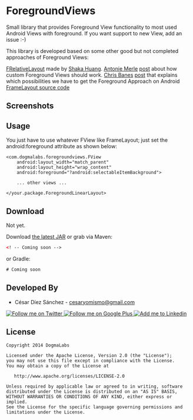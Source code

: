 ForegroundViews
=======
Small library that provides Foreground View functionality to most used Android Views with foreground.
If you want support to new View, add an issue :-)

This library is developed based on some other good but not completed approaches of Foreground Views:

[FRelativeLayout][1] made by [Shaka Huang][2].
[Antonie Merle][3] [post][4] about how custom Foreground Views should work.
[Chris Banes][5] [post][6] that explains which possibilities we have to get the Foreground Approach on Android
[FrameLayout source code][7]

Screenshots
-----------

Usage
-----
You just have to use whatever FView like FrameLayout; just set the android:foreground attribute as shown below:
```
<com.dogmalabs.foregroundviews.FView
    android:layout_width="match_parent"
    android:layout_height="wrap_content"
    android:foreground="?android:selectableItemBackground">

    ... other views ...

</your.package.ForegroundLinearLayout>
```

Download
--------
Not yet.

Download [the latest JAR][4] or grab via Maven:
```xml
<! -- Coming soon -->
```
or Gradle:
```groovy
# Coming soon
```

Developed By
------------

* César Díez Sánchez - <cesaryomismo@gmail.com>

<a href="https://twitter.com/menorking">
  <img alt="Follow me on Twitter" src="http://imageshack.us/a/img812/3923/smallth.png" />
</a>
<a href="https://plus.google.com/115273462230054581675">
  <img alt="Follow me on Google Plus" src="http://imageshack.us/a/img203/4712/smallg.png" />
</a>
<a href="http://www.linkedin.com/in/cesardiezsanchez">
  <img alt="Add me to Linkedin" src="http://imageshack.us/a/img41/7877/smallld.png" />
</a>

License
-------

    Copyright 2014 DogmaLabs

    Licensed under the Apache License, Version 2.0 (the "License");
    you may not use this file except in compliance with the License.
    You may obtain a copy of the License at

       http://www.apache.org/licenses/LICENSE-2.0

    Unless required by applicable law or agreed to in writing, software
    distributed under the License is distributed on an "AS IS" BASIS,
    WITHOUT WARRANTIES OR CONDITIONS OF ANY KIND, either express or implied.
    See the License for the specific language governing permissions and
    limitations under the License.


[1]: https://gist.github.com/shakalaca/6199283
[2]: https://github.com/shakalaca
[3]: https://github.com/castorflex
[4]: http://antoine-merle.com/blog/2013/07/17/adding-a-foreground-selector-to-a-view/
[5]: https://github.com/chrisbanes
[6]: https://plus.google.com/+AndroidDevelopers/posts/aHPVDtr6mcp
[7]: https://github.com/android/platform_frameworks_base/blob/master/core/java/android/widget/FrameLayout.java

